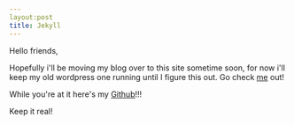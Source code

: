 ```yaml
---
layout:post
title: Jekyll
---
```

Hello friends,

Hopefully i'll be moving my blog over to this site sometime soon, for now i'll keep my old wordpress one running until I figure this out. Go check <a href='http://www.tomcmcgee.com' target='_blank'>me</a> out!


While you're at it here's my <a href='http://www.github.com/tcmcgee' target='_blank'>Github</a>!!!

Keep it real!